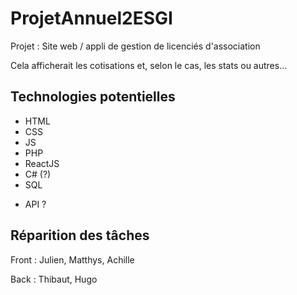 # ProjetAnnuel2ESGI

Projet : Site web / appli de gestion de licenciés d'association

Cela afficherait les cotisations et, selon le cas, les stats ou autres...

## Technologies potentielles 
- HTML
- CSS
- JS
- PHP
- ReactJS
- C# (?)
- SQL

+ API ?

## Réparition des tâches

Front : Julien, Matthys, Achille

Back : Thibaut, Hugo
